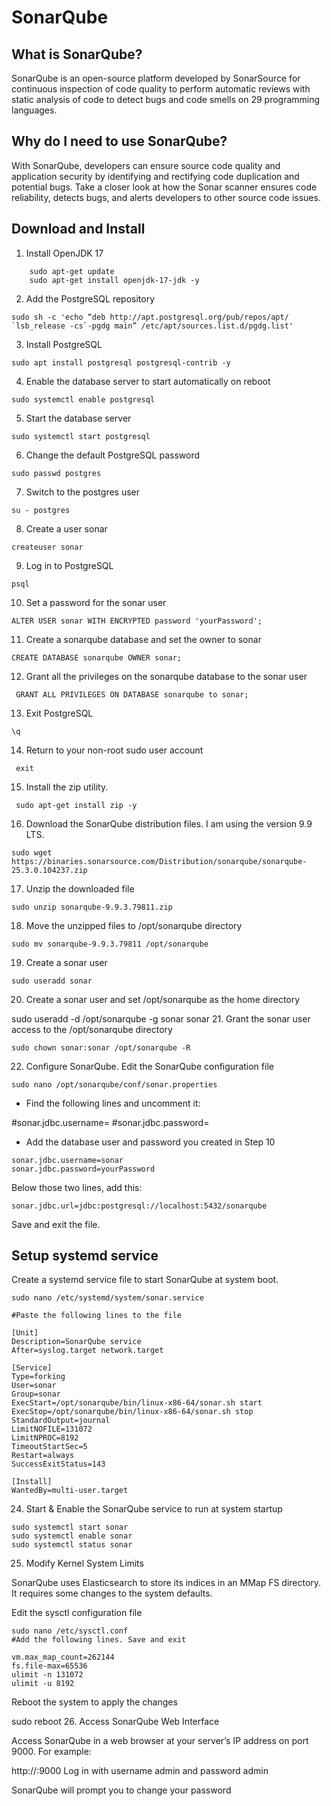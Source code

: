 # SonarQube 
## What is SonarQube?
SonarQube is an open-source platform developed by SonarSource for continuous inspection of code quality to perform automatic reviews with static analysis of code to detect bugs and code smells on 29 programming languages.

## Why do I need to use SonarQube?
With SonarQube, developers can ensure source code quality and application security by identifying and rectifying code duplication and potential bugs. Take a closer look at how the Sonar scanner ensures code reliability, detects bugs, and alerts developers to other source code issues.

## Download and Install
1. Install OpenJDK 17
```shell 
    sudo apt-get update
    sudo apt-get install openjdk-17-jdk -y 
```
2. Add the PostgreSQL repository

```shell 
sudo sh -c 'echo “deb http://apt.postgresql.org/pub/repos/apt/ `lsb_release -cs`-pgdg main” /etc/apt/sources.list.d/pgdg.list' 
```

3. Install PostgreSQL

```shell 
sudo apt install postgresql postgresql-contrib -y 
```

4. Enable the database server to start automatically on reboot

```shell 
sudo systemctl enable postgresql 
```

5. Start the database server

```shell 
sudo systemctl start postgresql
```

6. Change the default PostgreSQL password

```shell 
sudo passwd postgres
```

7. Switch to the postgres user

```shell 
su - postgres
```

8. Create a user sonar

```shell
createuser sonar
```
9. Log in to PostgreSQL

```shell 
psql 
```

10. Set a password for the sonar user

```shell 
ALTER USER sonar WITH ENCRYPTED password 'yourPassword';
```

11. Create a sonarqube database and set the owner to sonar

```shell 
CREATE DATABASE sonarqube OWNER sonar;
```

12. Grant all the privileges on the sonarqube database to the sonar user

```shell
 GRANT ALL PRIVILEGES ON DATABASE sonarqube to sonar;
 ```

13. Exit PostgreSQL

```shell 
\q 
```

14. Return to your non-root sudo user account

```shell
 exit 
 ```

15. Install the zip utility.

```shell
 sudo apt-get install zip -y
 ```

16. Download the SonarQube distribution files. I am using the version 9.9 LTS.

```shell 
sudo wget https://binaries.sonarsource.com/Distribution/sonarqube/sonarqube-25.3.0.104237.zip
```

17. Unzip the downloaded file

```shell 
sudo unzip sonarqube-9.9.3.79811.zip
```

18. Move the unzipped files to /opt/sonarqube directory

```shell 
sudo mv sonarqube-9.9.3.79811 /opt/sonarqube
```

19. Create a sonar user

```shell 
sudo useradd sonar
```

20. Create a sonar user and set /opt/sonarqube as the home directory

sudo useradd -d /opt/sonarqube -g sonar sonar
21. Grant the sonar user access to the /opt/sonarqube directory

```shell 
sudo chown sonar:sonar /opt/sonarqube -R
```

22. Configure SonarQube. Edit the SonarQube configuration file

```shell 
sudo nano /opt/sonarqube/conf/sonar.properties
```

* Find the following lines and uncomment it:

#sonar.jdbc.username=
#sonar.jdbc.password=
* Add the database user and password you created in Step 10

```shell 
sonar.jdbc.username=sonar
sonar.jdbc.password=yourPassword 
``` 

Below those two lines, add this:

```shell 
sonar.jdbc.url=jdbc:postgresql://localhost:5432/sonarqube 
```

Save and exit the file.

## Setup systemd service

Create a systemd service file to start SonarQube at system boot.

```shell
sudo nano /etc/systemd/system/sonar.service

#Paste the following lines to the file

[Unit]
Description=SonarQube service
After=syslog.target network.target

[Service]
Type=forking
User=sonar
Group=sonar
ExecStart=/opt/sonarqube/bin/linux-x86-64/sonar.sh start
ExecStop=/opt/sonarqube/bin/linux-x86-64/sonar.sh stop
StandardOutput=journal
LimitNOFILE=131072
LimitNPROC=8192
TimeoutStartSec=5
Restart=always
SuccessExitStatus=143

[Install]
WantedBy=multi-user.target
```
24. Start & Enable the SonarQube service to run at system startup
```shell
sudo systemctl start sonar
sudo systemctl enable sonar
sudo systemctl status sonar
```
25. Modify Kernel System Limits

SonarQube uses Elasticsearch to store its indices in an MMap FS directory. It requires some changes to the system defaults.

Edit the sysctl configuration file
```shell
sudo nano /etc/sysctl.conf
#Add the following lines. Save and exit

vm.max_map_count=262144
fs.file-max=65536
ulimit -n 131072
ulimit -u 8192
```
Reboot the system to apply the changes

sudo reboot
26. Access SonarQube Web Interface

Access SonarQube in a web browser at your server’s IP address on port 9000. For example:

http://<yourIP>:9000
Log in with username admin and password admin

SonarQube will prompt you to change your password
